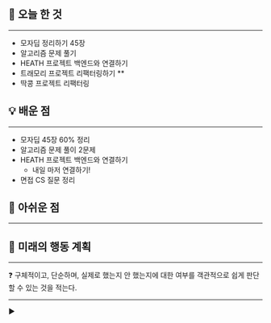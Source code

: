 ## 🚩 오늘 한 것

---

- 모자딥 정리하기 45장
- 알고리즘 문제 풀기
- HEATH 프로젝트 백엔드와 연결하기
- 트래모리 프로젝트 리팩터링하기 \*\*
- 딱콩 프로젝트 리팩터링

## 💡 배운 점

---

- 모자딥 45장 60% 정리
- 알고리즘 문제 풀이 2문제
- HEATH 프로젝트 백엔드와 연결하기
  - 내일 마저 연결하기!
- 면접 CS 질문 정리

## 🥹 아쉬운 점

---

## 📝 미래의 행동 계획

---

<aside>
❓ 구체적이고, 단순하며, 실제로 했는지 안 했는지에 대한 여부를 객관적으로 쉽게 판단할 수 있는 것을 적는다.

</aside>

---

►
